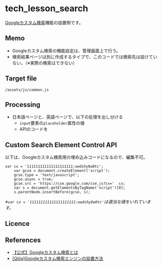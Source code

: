  # tech_lesson_search
[Googleカスタム検索](https://cse.google.com/)機能の設置例です。

## Memo
* Googleカスタム検索の機能設定は、管理画面上で行う。
* 検索結果ページは別に作成するタイプで、このコードでは検索先は設けていない。（※実際の検索はできない）

## Target file
    /assets/js/common.js 

## Processing
- 日本語ページと、英語ページで、以下の処理を出し分ける
  - `input`要素の`placeholder`属性の値
  - APIのコードを

## Custom Search Element Control API
以下は、Googleカスタム検索用の埋め込みコードになるので、編集不可。

    var cx = '111111111111111111111:uwdshy6w0tc';
		var gcse = document.createElement('script');
		gcse.type = 'text/javascript';
		gcse.async = true;
		gcse.src = 'https://cse.google.com/cse.js?cx='  cx;
		var s = document.getElementsByTagName('script')[0];
		s.parentNode.insertBefore(gcse, s);

*※`var cx = '111111111111111111111:uwdshy6w0tc'`は適当な値をいれています。*

## Licence

## References
- [【公式】Googleカスタム検索とは](https://support.google.com/customsearch/answer/4513751?hl=ja)
- [[Qiita]Googleカスタム検索エンジンの設置方法](https://qiita.com/vent/items/0ce60beba453f4584a31)
